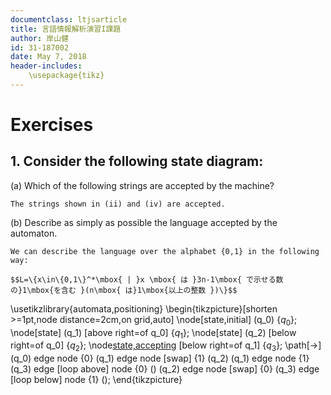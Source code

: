```yaml
---
documentclass: ltjsarticle
title: 言語情報解析演習I課題
author: 岸山健
id: 31-187002
date: May 7, 2018
header-includes:
    \usepackage{tikz}
---
```


# Exercises

## 1. Consider the following state diagram:

(a) Which of the following strings are accepted by the machine?

    The strings shown in (ii) and (iv) are accepted.

(b) Describe as simply as possible the language accepted by the automaton.

    We can describe the language over the alphabet {0,1} in the following way:

    $$L=\{x\in\{0,1\}^*\mbox{ | }x \mbox{ は }3n-1\mbox{ で示せる数の}1\mbox{を含む }(n\mbox{ は}1\mbox{以上の整数 })\}$$

\usetikzlibrary{automata,positioning}
\begin{tikzpicture}[shorten >=1pt,node distance=2cm,on grid,auto] 
   \node[state,initial] (q_0)   {$q_0$}; 
   \node[state] (q_1) [above right=of q_0] {$q_1$}; 
   \node[state] (q_2) [below right=of q_0] {$q_2$}; 
   \node[state,accepting](q_3) [below right=of q_1] {$q_3$};
    \path[->] 
    (q_0) edge  node {0} (q_1)
          edge  node [swap] {1} (q_2)
    (q_1) edge  node  {1} (q_3)
          edge [loop above] node {0} ()
    (q_2) edge  node [swap] {0} (q_3) 
          edge [loop below] node {1} ();
\end{tikzpicture}
